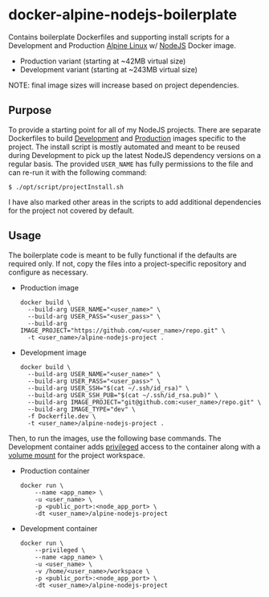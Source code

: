 # docker-alpine-nodejs-boilerplate
Contains boilerplate Dockerfiles and supporting install scripts for a Development and Production [Alpine Linux](http://alpinelinux.org/) w/ [NodeJS](https://nodejs.org/en/) Docker image.
- Production variant (starting at ~42MB virtual size)
- Development variant (starting at ~243MB virtual size)

NOTE: final image sizes will increase based on project dependencies.

## Purpose
To provide a starting point for all of my NodeJS projects. There are separate Dockerfiles to build [Development]() and [Production]() images specific to the project. The install script is mostly automated and meant to be reused during Development to pick up the latest NodeJS dependency versions on a regular basis. The provided `USER_NAME` has fully permissions to the file and can re-run it with the following command:

```
$ ./opt/script/projectInstall.sh
```

I have also marked other areas in the scripts to add additional dependencies for the project not covered by default.

## Usage
The boilerplate code is meant to be fully functional if the defaults are required only. If not, copy the files into a project-specific repository and configure as necessary.
- Production image

  ```
  docker build \
    --build-arg USER_NAME="<user_name>" \
    --build-arg USER_PASS="<user_pass>" \
    --build-arg IMAGE_PROJECT="https://github.com/<user_name>/repo.git" \
    -t <user_name>/alpine-nodejs-project .
  ```

- Development image

  ```
  docker build \
    --build-arg USER_NAME="<user_name>" \
    --build-arg USER_PASS="<user_pass>" \
    --build-arg USER_SSH="$(cat ~/.ssh/id_rsa)" \
    --build-arg USER_SSH_PUB="$(cat ~/.ssh/id_rsa.pub)" \
    --build-arg IMAGE_PROJECT="git@github.com:<user_name>/repo.git" \
    --build-arg IMAGE_TYPE="dev" \
    -f Dockerfile.dev \
    -t <user_name>/alpine-nodejs-project .
  ```

Then, to run the images, use the following base commands. The Development container adds [privileged](https://docs.docker.com/engine/reference/commandline/run/#full-container-capabilities-privileged) access to the container along with a [volume mount](https://docs.docker.com/engine/reference/commandline/run/#mount-volume-v-read-only) for the project workspace.
- Production container

  ```
  docker run \
      --name <app_name> \
      -u <user_name> \
      -p <public_port>:<node_app_port> \
      -dt <user_name>/alpine-nodejs-project
  ```

- Development container

  ```
  docker run \
      --privileged \
      --name <app_name> \
      -u <user_name> \
      -v /home/<user_name>/workspace \
      -p <public_port>:<node_app_port> \
      -dt <user_name>/alpine-nodejs-project
  ```
